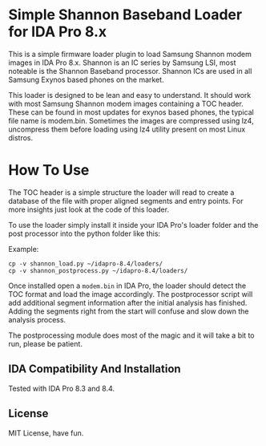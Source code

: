 # Simple Shannon Baseband Loader for IDA Pro 8.x

This is a simple firmware loader plugin to load Samsung Shannon modem images in IDA Pro 8.x. Shannon is an IC series by Samsung LSI, most noteable is the Shannon Baseband processor. Shannon ICs are used in all Samsung Exynos based phones on the market.

This loader is designed to be lean and easy to understand. It should work with most Samsung Shannon modem images containing a TOC header. These can be found in most updates for exynos based phones, the typical file name is modem.bin. Sometimes the images are compressed using lz4, uncompress them before loading using lz4 utility present on most Linux distros. 

# How To Use

The TOC header is a simple structure the loader will read to create a database of the file with proper aligned segments and entry points. For more insights just look at the code of this loader. 

To use the loader simply install it inside your IDA Pro's loader folder and the post processor into the python folder like this:

Example:
```
cp -v shannon_load.py ~/idapro-8.4/loaders/
cp -v shannon_postprocess.py ~/idapro-8.4/loaders/
```

Once installed open a `modem.bin` in IDA Pro, the loader should detect the TOC format and load the image accordingly. The postprocessor script will add additional segment information after the initial analysis has finished. Adding the segments right from the start will confuse and slow down the analysis process.

The postprocessing module does most of the magic and it will take a bit to run, please be patient.

## IDA Compatibility And Installation

Tested with IDA Pro 8.3 and 8.4.

## License

MIT License, have fun.